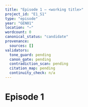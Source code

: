 ```yaml
---
title: "Episode 1 — <working title>"
project_id: "E1_S1"
type: "episode"
year: "GEN01"
location: "—"
wordcount: 0
canonical_status: "candidate"
provenance:
  sources: []
validators:
  tone_guard: pending
  canon_gate: pending
  contradiction_scan: pending
  citation_map: pending
  continuity_check: n/a
---
```


# Episode 1
